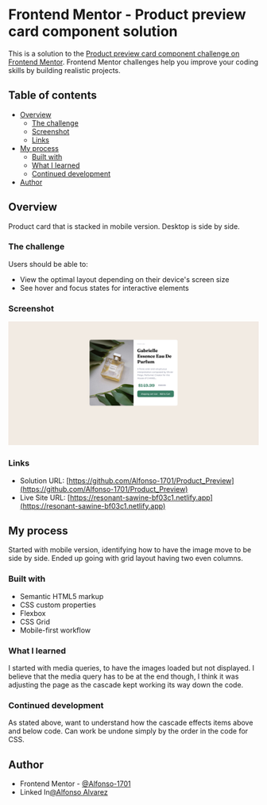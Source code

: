 # Frontend Mentor - Product preview card component solution

This is a solution to the [Product preview card component challenge on Frontend Mentor](https://www.frontendmentor.io/challenges/product-preview-card-component-GO7UmttRfa). Frontend Mentor challenges help you improve your coding skills by building realistic projects. 

## Table of contents

- [Overview](#overview)
  - [The challenge](#the-challenge)
  - [Screenshot](#screenshot)
  - [Links](#links)
- [My process](#my-process)
  - [Built with](#built-with)
  - [What I learned](#what-i-learned)
  - [Continued development](#continued-development)
- [Author](#author)


## Overview

Product card that is stacked in mobile version. Desktop is side by side. 

### The challenge

Users should be able to:

- View the optimal layout depending on their device's screen size
- See hover and focus states for interactive elements

### Screenshot

![Screenshot](./images/Screenshot.png)



### Links

- Solution URL: [https://github.com/Alfonso-1701/Product_Preview](https://github.com/Alfonso-1701/Product_Preview)
- Live Site URL: [https://resonant-sawine-bf03c1.netlify.app](https://resonant-sawine-bf03c1.netlify.app)

## My process

Started with mobile version, identifying how to have the image move to be side by side. Ended up going with grid layout having two even columns.

### Built with

- Semantic HTML5 markup
- CSS custom properties
- Flexbox
- CSS Grid
- Mobile-first workflow


### What I learned

I started with media queries, to have the images loaded but not displayed. I believe that the media query has to be at the end though, I think it was adjusting the page as the cascade kept working its way down the code.  



### Continued development

As stated above, want to understand how the cascade effects items above and below code. Can work be undone simply by the order in the code for CSS.


## Author


- Frontend Mentor - [@Alfonso-1701](https://www.frontendmentor.io/profile/Alfonso-1701)
- Linked In[@Alfonso Alvarez](https://www.linkedin.com/in/alfonso-alvarez-4223b628b/)


